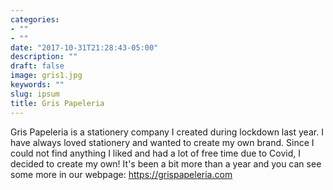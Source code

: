 ```yaml
---
categories:
- ""
- ""
date: "2017-10-31T21:28:43-05:00"
description: ""
draft: false
image: gris1.jpg
keywords: ""
slug: ipsum
title: Gris Papeleria
---
```


Gris Papeleria is a stationery company I created during lockdown last year. I have always loved stationery and wanted to create my own brand. Since I could not find anything I liked and had a lot of free time due to Covid, I decided to create my own! It's been a bit more than a year and you can see some more in our webpage:
https://grispapeleria.com